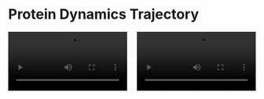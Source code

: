 # Protein Dynamics Trajectory 

<div style="display: flex; justify-content: space-between;">
    <video id="video1" width="48%" controls>
        <source src="videos/video1.mp4" type="video/mp4">
        Your browser does not support the video tag.
    </video>
    <video id="video2" width="48%" controls>
        <source src="videos/video2.mp4" type="video/mp4">
        Your browser does not support the video tag.
    </video>
</div>

<script>
    window.onload = function() {
        var video1 = document.getElementById('video1');
        var video2 = document.getElementById('video2');

        function playVideos() {
            video1.play();
            video2.play();
        }

        video1.onloadeddata = function() {
            if (video2.readyState >= 3) {
                playVideos();
            }
        };

        video2.onloadeddata = function() {
            if (video1.readyState >= 3) {
                playVideos();
            }
        };
    };
</script>
